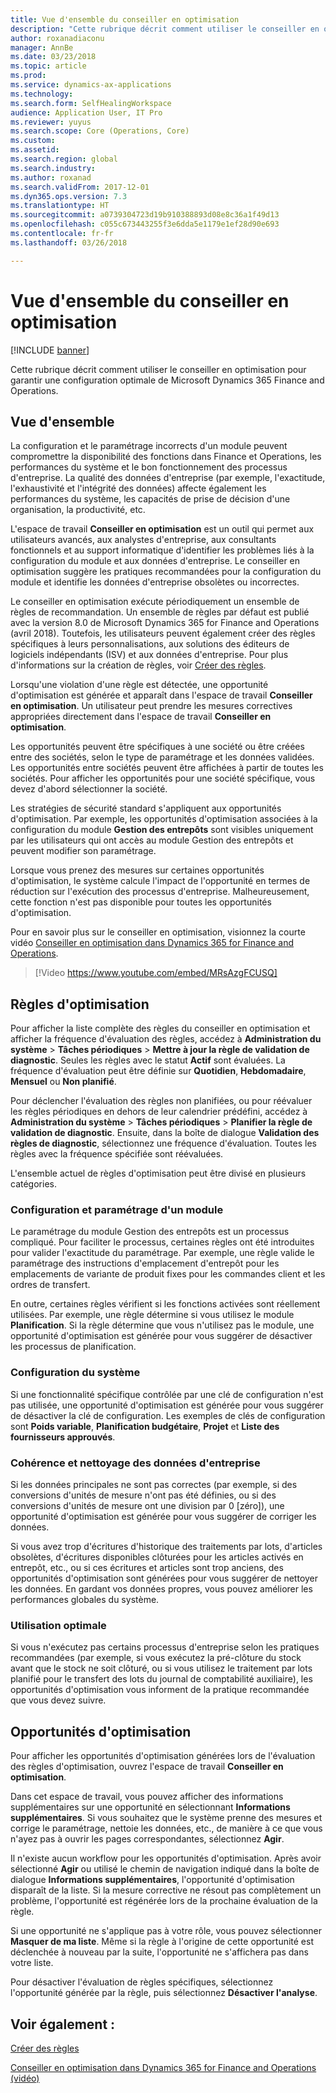 ```yaml
---
title: Vue d'ensemble du conseiller en optimisation
description: "Cette rubrique décrit comment utiliser le conseiller en optimisation pour garantir une configuration optimale de Microsoft Dynamics 365 Finance and Operations."
author: roxanadiaconu
manager: AnnBe
ms.date: 03/23/2018
ms.topic: article
ms.prod: 
ms.service: dynamics-ax-applications
ms.technology: 
ms.search.form: SelfHealingWorkspace
audience: Application User, IT Pro
ms.reviewer: yuyus
ms.search.scope: Core (Operations, Core)
ms.custom: 
ms.assetid: 
ms.search.region: global
ms.search.industry: 
ms.author: roxanad
ms.search.validFrom: 2017-12-01
ms.dyn365.ops.version: 7.3
ms.translationtype: HT
ms.sourcegitcommit: a0739304723d19b910388893d08e8c36a1f49d13
ms.openlocfilehash: c055c673443255f3e6dda5e1179e1ef28d90e693
ms.contentlocale: fr-fr
ms.lasthandoff: 03/26/2018

---
```


# <a name="optimization-advisor-overview"></a>Vue d'ensemble du conseiller en optimisation

[!INCLUDE [banner](../includes/banner.md)]

Cette rubrique décrit comment utiliser le conseiller en optimisation pour garantir une configuration optimale de Microsoft Dynamics 365 Finance and Operations.

## <a name="overview"></a>Vue d'ensemble

La configuration et le paramétrage incorrects d'un module peuvent compromettre la disponibilité des fonctions dans Finance et Operations, les performances du système et le bon fonctionnement des processus d'entreprise. La qualité des données d'entreprise (par exemple, l'exactitude, l'exhaustivité et l'intégrité des données) affecte également les performances du système, les capacités de prise de décision d'une organisation, la productivité, etc.

L'espace de travail **Conseiller en optimisation** est un outil qui permet aux utilisateurs avancés, aux analystes d'entreprise, aux consultants fonctionnels et au support informatique d'identifier les problèmes liés à la configuration du module et aux données d'entreprise. Le conseiller en optimisation suggère les pratiques recommandées pour la configuration du module et identifie les données d'entreprise obsolètes ou incorrectes.

Le conseiller en optimisation exécute périodiquement un ensemble de règles de recommandation. Un ensemble de règles par défaut est publié avec la version 8.0 de Microsoft Dynamics 365 for Finance and Operations (avril 2018). Toutefois, les utilisateurs peuvent également créer des règles spécifiques à leurs personnalisations, aux solutions des éditeurs de logiciels indépendants (ISV) et aux données d'entreprise. Pour plus d'informations sur la création de règles, voir [Créer des règles](./create-rules-optimization-advisor.md).

Lorsqu'une violation d'une règle est détectée, une opportunité d'optimisation est générée et apparaît dans l'espace de travail **Conseiller en optimisation**. Un utilisateur peut prendre les mesures correctives appropriées directement dans l'espace de travail **Conseiller en optimisation**.

Les opportunités peuvent être spécifiques à une société ou être créées entre des sociétés, selon le type de paramétrage et les données validées. Les opportunités entre sociétés peuvent être affichées à partir de toutes les sociétés. Pour afficher les opportunités pour une société spécifique, vous devez d'abord sélectionner la société.

Les stratégies de sécurité standard s'appliquent aux opportunités d'optimisation. Par exemple, les opportunités d'optimisation associées à la configuration du module **Gestion des entrepôts** sont visibles uniquement par les utilisateurs qui ont accès au module Gestion des entrepôts et peuvent modifier son paramétrage.

Lorsque vous prenez des mesures sur certaines opportunités d'optimisation, le système calcule l'impact de l'opportunité en termes de réduction sur l'exécution des processus d'entreprise. Malheureusement, cette fonction n'est pas disponible pour toutes les opportunités d'optimisation.

Pour en savoir plus sur le conseiller en optimisation, visionnez la courte vidéo [Conseiller en optimisation dans Dynamics 365 for Finance and Operations](https://www.youtube.com/watch?v=MRsAzgFCUSQ).

> [!Video https://www.youtube.com/embed/MRsAzgFCUSQ]

## <a name="optimization-rules"></a>Règles d'optimisation

Pour afficher la liste complète des règles du conseiller en optimisation et afficher la fréquence d'évaluation des règles, accédez à **Administration du système** &gt; **Tâches périodiques** &gt; **Mettre à jour la règle de validation de diagnostic**. Seules les règles avec le statut **Actif** sont évaluées. La fréquence d'évaluation peut être définie sur **Quotidien**, **Hebdomadaire**, **Mensuel** ou **Non planifié**.

Pour déclencher l'évaluation des règles non planifiées, ou pour réévaluer les règles périodiques en dehors de leur calendrier prédéfini, accédez à **Administration du système** &gt; **Tâches périodiques** &gt; **Planifier la règle de validation de diagnostic**. Ensuite, dans la boîte de dialogue **Validation des règles de diagnostic**, sélectionnez une fréquence d'évaluation. Toutes les règles avec la fréquence spécifiée sont réévaluées.

L'ensemble actuel de règles d'optimisation peut être divisé en plusieurs catégories.

### <a name="module-configuration-and-setup"></a>Configuration et paramétrage d'un module

Le paramétrage du module Gestion des entrepôts est un processus compliqué. Pour faciliter le processus, certaines règles ont été introduites pour valider l'exactitude du paramétrage. Par exemple, une règle valide le paramétrage des instructions d'emplacement d'entrepôt pour les emplacements de variante de produit fixes pour les commandes client et les ordres de transfert.

En outre, certaines règles vérifient si les fonctions activées sont réellement utilisées. Par exemple, une règle détermine si vous utilisez le module **Planification**. Si la règle détermine que vous n'utilisez pas le module, une opportunité d'optimisation est générée pour vous suggérer de désactiver les processus de planification.

### <a name="system-configuration"></a>Configuration du système

Si une fonctionnalité spécifique contrôlée par une clé de configuration n'est pas utilisée, une opportunité d'optimisation est générée pour vous suggérer de désactiver la clé de configuration. Les exemples de clés de configuration sont **Poids variable**, **Planification budgétaire**, **Projet** et **Liste des fournisseurs approuvés**.

### <a name="business-data-consistency-and-cleanup"></a>Cohérence et nettoyage des données d'entreprise

Si les données principales ne sont pas correctes (par exemple, si des conversions d'unités de mesure n'ont pas été définies, ou si des conversions d'unités de mesure ont une division par 0 \[zéro\]), une opportunité d'optimisation est générée pour vous suggérer de corriger les données. 

Si vous avez trop d'écritures d'historique des traitements par lots, d'articles obsolètes, d'écritures disponibles clôturées pour les articles activés en entrepôt, etc., ou si ces écritures et articles sont trop anciens, des opportunités d'optimisation sont générées pour vous suggérer de nettoyer les données. En gardant vos données propres, vous pouvez améliorer les performances globales du système.

### <a name="best-practices"></a>Utilisation optimale

Si vous n'exécutez pas certains processus d'entreprise selon les pratiques recommandées (par exemple, si vous exécutez la pré-clôture du stock avant que le stock ne soit clôturé, ou si vous utilisez le traitement par lots planifié pour le transfert des lots du journal de comptabilité auxiliaire), les opportunités d'optimisation vous informent de la pratique recommandée que vous devez suivre.

## <a name="optimization-opportunities"></a>Opportunités d'optimisation

Pour afficher les opportunités d'optimisation générées lors de l'évaluation des règles d'optimisation, ouvrez l'espace de travail **Conseiller en optimisation**.

Dans cet espace de travail, vous pouvez afficher des informations supplémentaires sur une opportunité en sélectionnant **Informations supplémentaires**. Si vous souhaitez que le système prenne des mesures et corrige le paramétrage, nettoie les données, etc., de manière à ce que vous n'ayez pas à ouvrir les pages correspondantes, sélectionnez **Agir**.

Il n'existe aucun workflow pour les opportunités d'optimisation. Après avoir sélectionné **Agir** ou utilisé le chemin de navigation indiqué dans la boîte de dialogue **Informations supplémentaires**, l'opportunité d'optimisation disparaît de la liste. Si la mesure corrective ne résout pas complètement un problème, l'opportunité est régénérée lors de la prochaine évaluation de la règle.

Si une opportunité ne s'applique pas à votre rôle, vous pouvez sélectionner **Masquer de ma liste**. Même si la règle à l'origine de cette opportunité est déclenchée à nouveau par la suite, l'opportunité ne s'affichera pas dans votre liste.

Pour désactiver l'évaluation de règles spécifiques, sélectionnez l'opportunité générée par la règle, puis sélectionnez **Désactiver l'analyse**.

## <a name="see-also"></a>Voir également :

[Créer des règles](./create-rules-optimization-advisor.md)

[Conseiller en optimisation dans Dynamics 365 for Finance and Operations (vidéo)](https://www.youtube.com/watch?v=MRsAzgFCUSQ)

